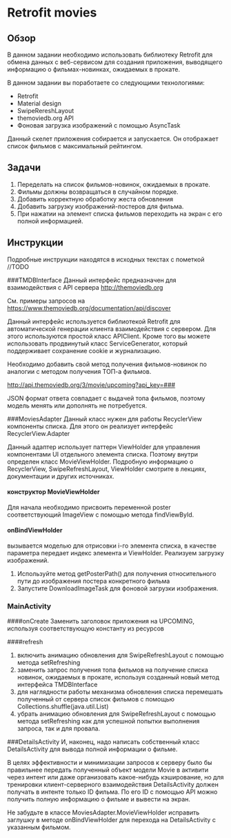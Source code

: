 # Retrofit movies 

## Обзор

В данном задании необходимо использовать библиотеку Retrofit для обмена данных с веб-сервисом для создания приложения, выводящего информацию о фильмах-новинках, ожидаемых в прокате.

В данном задании вы поработаете со следующими технологиями:
- Retrofit
- Material design
- SwipeRereshLayout
- themoviedb.org API
- Фоновая загрузка изображений с помощью AsyncTask

Данный скелет приложения собирается и запускается. Он отображает список фильмов с максимальный рейтингом.

## Задачи 

1. Переделать на список фильмов-новинок, ожидаемых в прокате. 
2. Фильмы должны возвращаться в случайном порядке.
3. Добавить корректную обработку жеста обновления
4. Добавить загрузку изображений-постеров для фильма.
5. При нажатии на элемент списка фильмов переходить на экран с его полной информацией.

## Инструкции
Подробные инструкции находятся в исходных текстах с пометкой //TODO

###TMDBInterface
Данный интерфейс предназначен для взаимодействия с API сервера http://themoviedb.org

См. примеры запросов на https://www.themoviedb.org/documentation/api/discover

Данный интерфейс используется библиотекой Retrofit для автоматической генерации клиента взаимодействия с сервером. Для этого используются простой класс APIClient. Кроме того вы можете использовать продвинутый класс ServiceGenerator, который поддерживает сохранение cookie и журнализацию.

Необходимо добавить свой метод получения фильмов-новинок по аналогии с методом получения ТОП-а фильмов.

http://api.themoviedb.org/3/movie/upcoming?api_key=###

JSON формат ответа совпадает с выдачей топа фильмов, поэтому модель менять или дополнять не потребуется.

###MoviesAdapter
Данный класс нужен для работы RecyclerView компоненты списка. Для этого он реализует интерфейс RecyclerView.Adapter

Данный адаптер использует паттерн ViewHolder для управления компонентами UI отдельного элемента списка. Поэтому внутри определен класс MovieViewHolder. Подробную информацию о RecyclerView, SwipeRefreshLayout, ViewHolder смотрите в лекциях, документации и других источниках.

#### конструктор MovieViewHolder

Для начала необходимо присвоить переменной poster соответствующий ImageView с помощью метода findViewById.

#### onBindViewHolder

вызывается моделью для отрисовки i-го элемента списка, в качестве параметра передает индекс элемента и ViewHolder. Реализуем загрузку изображений.

1. Используйте метод getPosterPath() для получения относительного пути до изображения постера конкретного фильма
2. Запустите DownloadImageTask для фоновой загрузки изображения.

### MainActivity

####onCreate
Заменить заголовок приложения на UPCOMING, используя соответствующую константу из ресурсов
 
####refresh

1. включить анимацию обновления для SwipeRefreshLayout с помощью метода setRefreshing
2. заменить запрос получения топа фильмов на получение списка новинок, ожидаемых в прокате, используя созданный новый метод интерфейса TMDBInterface
3. для наглядности работы механизма обновления списка перемешать полученный от сервера список фильмов с помощью Collections.shuffle(java.util.List) 
4. убрать анимацию обновления для SwipeRefreshLayout с помощью метода setRefreshing как для успешной попытки выполнения запроса, так и для провала.

###DetailsActivity
И, наконец, надо написать собственный класс DetailsActivity для вывода полной информации о фильме.

В целях эффективности и минимизации запросов к серверу было бы правильнее передать полученный объект модели Movie в  активити через интент или даже организовать какое-нибудь кэширование, но для тренировки клиент-серверного взаимодействия DetailsActivity должен получать в интенте только ID фильма. По его ID с помощью API можно получить полную информацию о фильме и вывести на экран.

Не забудьте в классе MoviesAdapter.MovieViewHolder исправить заглушку в методе onBindViewHolder для перехода на DetailsActivity с указанным фильмом.

